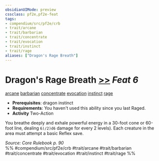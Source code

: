 ```yaml
---
obsidianUIMode: preview
cssclass: pf2e,pf2e-feat
tags:
- compendium/src/pf2e/crb
- trait/arcane
- trait/barbarian
- trait/concentrate
- trait/evocation
- trait/instinct
- trait/rage
aliases: ["Dragon's Rage Breath"]
---
```

# Dragon's Rage Breath  [>>](../../rules/core-rulebook/chapter-9-playing-the-game.md#Actions "Two-Action") *Feat 6*  
[arcane](../../rules/traits/arcane.md)  [barbarian](../../rules/traits/barbarian.md)  [concentrate](../../rules/traits/concentrate.md)  [evocation](../../rules/traits/evocation.md)  [instinct](../../rules/traits/instinct.md)  [rage](../../rules/traits/rage.md)  

- **Prerequisites**: dragon instinct
- **Requirements**: You haven't used this ability since you last Raged.
- **Activity** Two-Action

You breathe deeply and exhale powerful energy in a 30-foot cone or 60-foot line, dealing `6)/2)d6` damage for every 2 levels). Each creature in the area must attempt a basic Reflex save.

*Source: Core Rulebook p. 90*  
%% #compendium/src/pf2e/crb #trait/arcane #trait/barbarian #trait/concentrate #trait/evocation #trait/instinct #trait/rage %%